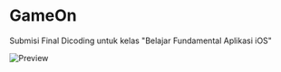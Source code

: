 # GameOn
Submisi Final Dicoding untuk kelas "Belajar Fundamental Aplikasi iOS"

![Preview](https://user-images.githubusercontent.com/19660992/129517657-63199b21-70a7-46ff-be6a-be292cbf7f49.png)

